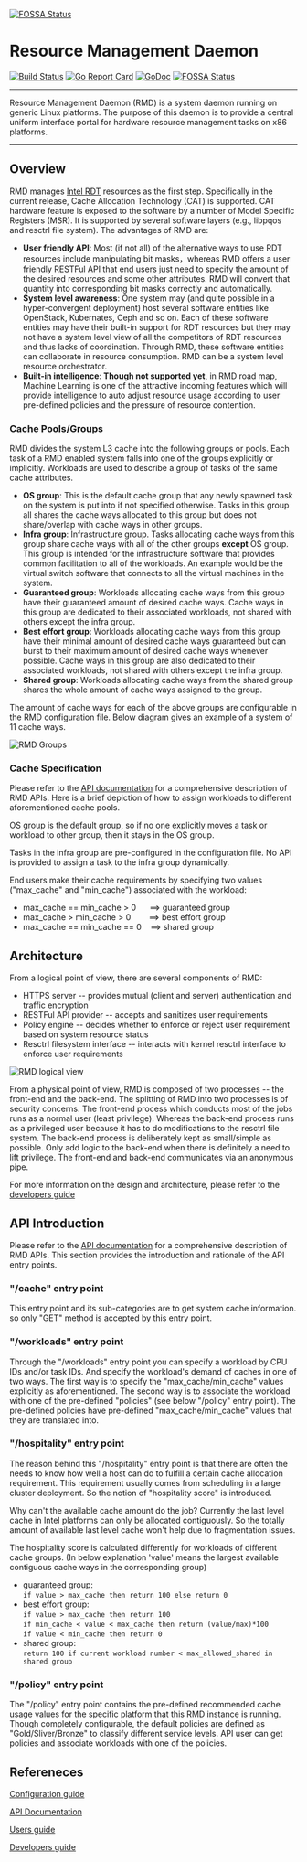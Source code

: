 <!--
http://www.apache.org/licenses/LICENSE-2.0.txt


Copyright 2017 Intel Corporation

Licensed under the Apache License, Version 2.0 (the "License");
you may not use this file except in compliance with the License.
You may obtain a copy of the License at

    http://www.apache.org/licenses/LICENSE-2.0

Unless required by applicable law or agreed to in writing, software
distributed under the License is distributed on an "AS IS" BASIS,
WITHOUT WARRANTIES OR CONDITIONS OF ANY KIND, either express or implied.
See the License for the specific language governing permissions and
limitations under the License.
-->


[![FOSSA Status](https://app.fossa.io/api/projects/git%2Bgithub.com%2Fcarloskcheung%2Frmd.svg?type=large)](https://app.fossa.io/projects/git%2Bgithub.com%2Fcarloskcheung%2Frmd?ref=badge_large)

# Resource Management Daemon #

[![Build Status](https://travis-ci.org/intel/rmd.svg?branch=master)](https://travis-ci.org/intel/rmd)
[![Go Report Card](https://goreportcard.com/badge/github.com/intel/rmd)](https://goreportcard.com/report/github.com/intel/rmd)
[![GoDoc](https://godoc.org/github.com/intel/rmd?status.svg)](https://godoc.org/github.com/intel/rmd)
[![FOSSA Status](https://app.fossa.io/api/projects/git%2Bgithub.com%2Fcarloskcheung%2Frmd.svg?type=shield)](https://app.fossa.io/projects/git%2Bgithub.com%2Fcarloskcheung%2Frmd?ref=badge_shield)

----------

Resource Management Daemon (RMD) is a system daemon running on generic Linux platforms. The purpose of this daemon is to provide a central uniform interface portal for hardware resource management tasks on x86 platforms.

----------
## Overview ##
RMD manages [Intel RDT](https://www.intel.com/content/www/us/en/architecture-and-technology/resource-director-technology.html) resources as the first step. Specifically in the current release, Cache Allocation Technology (CAT) is supported. CAT hardware feature is exposed to the software by a number of Model Specific Registers (MSR). It is supported by several software layers (e.g., libpqos and resctrl file system). The advantages of RMD are:


* **User friendly API**: Most (if not all) of the alternative ways to use RDT resources include manipulating bit masks，whereas RMD offers a user friendly RESTFul API that end users just need to specify the amount of the desired resources and some other attributes. RMD will convert that quantity into corresponding bit masks correctly and automatically.
* **System level awareness**: One system may (and quite possible in a hyper-convergent deployment) host several software entities like OpenStack, Kubernates, Ceph and so on. Each of these software entities may have their built-in support for RDT resources but they may not have a system level view of all the competitors of RDT resources and thus lacks of coordination. Through RMD, these software entities can collaborate in resource consumption. RMD can be a system level resource orchestrator.
* **Built-in intelligence**: **Though not supported yet**, in RMD road map, Machine Learning is one of the attractive incoming features which will provide intelligence to auto adjust resource usage according to user pre-defined policies and the pressure of resource contention.


### Cache Pools/Groups ###
RMD divides the system L3 cache into the following groups or pools. Each task of a RMD enabled system falls into one of the groups explicitly or implicitly. Workloads are used to describe a group of tasks of the same cache attributes.

* **OS group**: This is the default cache group that any newly spawned task on the system is put into if not specified otherwise. Tasks in this group all shares the cache ways allocated to this group but does not share/overlap with cache ways in other groups.
* **Infra group**: Infrastructure group. Tasks allocating cache ways from this group share cache ways with all of the other groups **except** OS group. This group is intended for the infrastructure software that provides common facilitation to all of the workloads. An example would be the virtual switch software that connects to all the virtual machines in the system.
* **Guaranteed group**: Workloads allocating cache ways from this group have their guaranteed amount of desired cache ways. Cache ways in this group are dedicated to their associated workloads, not shared with others except the infra group.
* **Best effort group**: Workloads allocating cache ways from this group have their minimal amount of desired cache ways guaranteed but can burst to their maximum amount of desired cache ways whenever possible. Cache ways in this group are also dedicated to their associated workloads, not shared with others except the infra group.
* **Shared group**: Workloads allocating cache ways from the shared group shares the whole amount of cache ways assigned to the group.

The amount of cache ways for each of the above groups are configurable in the RMD configuration file. Below diagram gives an example of a system of 11 cache ways.

![RMD Groups](docs/pic/rmd_pools.png)

### Cache Specification ###
Please refer to the [API documentation](docs/api/v1/swagger.yaml) for a comprehensive description of RMD APIs. Here is a brief depiction of how to assign workloads to different aforementioned cache pools.

OS group is the default group, so if no one explicitly moves a task or workload to other group, then it stays in the OS group.

Tasks in the infra group are pre-configured in the configuration file. No API is provided to assign a task to the infra group dynamically.

End users make their cache requirements by specifying two values ("max\_cache" and "min\_cache") associated with the workload:

* max\_cache == min\_cache > 0 &nbsp;&nbsp;&nbsp;&nbsp; ==> guaranteed group
* max\_cache >  min\_cache > 0 &nbsp;&nbsp;&nbsp;&nbsp;&nbsp;&nbsp; ==> best effort group
* max\_cache == min\_cache == 0&nbsp;&nbsp;&nbsp; ==> shared group

## Architecture ##

From a logical point of view, there are several components of RMD:

* HTTPS server -- provides mutual (client and server) authentication and traffic encryption
* RESTFul API provider -- accepts and sanitizes user requirements
* Policy engine -- decides whether to enforce or reject user requirement based on system resource status
* Resctrl filesystem interface -- interacts with kernel resctrl interface to enforce user requirements

![RMD logical view](docs/pic/rmd_logical_view.png)

From a physical point of view, RMD is composed of two processes -- the front-end and the back-end. The splitting of RMD into two processes is of security concerns. The front-end process which conducts most of the jobs runs as a normal user (least privilege). Whereas the back-end process runs as a privileged user because it has to do modifications to the resctrl file system. The back-end process is deliberately kept as small/simple as possible. Only add logic to the back-end when there is definitely a need to lift privilege. The front-end and back-end communicates via an anonymous pipe.

For more information on the design and architecture, please refer to the [developers guide](docs/DeveloperQuickStart.md)

## API Introduction ##
Please refer to the [API documentation](docs/api/v1/swagger.yaml) for a comprehensive description of RMD APIs. This section provides the introduction and rationale of the API entry points.

### "/cache" entry point ###
This entry point and its sub-categories are to get system cache information. so only "GET" method is accepted by this entry point.

### "/workloads" entry point ###
Through the "/workloads" entry point you can specify a workload by CPU IDs and/or task IDs. And specify the workload's demand of caches in one of two ways. The first way is to specify the "max\_cache/min\_cache" values explicitly as aforementioned. The second way is to associate the workload with one of the pre-defined "policies" (see below "/policy" entry point). The pre-defined policies have pre-defined "max\_cache/min\_cache" values that they are translated into.

### "/hospitality" entry point ###
The reason behind this "/hospitality" entry point is that there are often the needs to know how well a host can do to fulfill a certain cache allocation requirement. This requirement usually comes from scheduling in a large cluster deployment. So the notion of "hospitality score" is introduced.

Why can't the available cache amount do the job? Currently the last level cache in Intel platforms can only be allocated contiguously. So the totally amount of available last level cache won't help due to fragmentation issues.

The hospitality score is calculated differently for workloads of different cache groups. (In below explanation 'value' means the largest available contiguous cache ways in the corresponding group)

* guaranteed group:<br>
  `if value > max_cache then return 100 else return 0`
* best effort group:<br>
  `if value > max_cache then return 100`<br>
  `if min_cache < value < max_cache then return (value/max)*100`<br>
  `if value < min_cache then return 0`
* shared group:<br>
  `return 100 if current workload number < max_allowed_shared in shared group`


### "/policy" entry point ###
The "/policy" entry point contains the pre-defined recommended cache usage values for the specific platform that this RMD instance is running. Though completely configurable, the default policies are defined as "Gold/Sliver/Bronze" to classify different service levels. API user can get policies and associate workloads with one of the policies.

## Refereneces ##
[Configuration guide](docs/ConfigurationGuide.md)

[API Documentation](docs/api/v1/swagger.yaml)

[Users guide](docs/UserGuide.md)

[Developers guide](docs/DeveloperQuickStart.md)